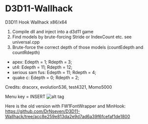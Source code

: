 # D3D11-Wallhack
D3D11 Hook Wallhack x86/x64

1. Compile dll and inject into a d3d11 game
2. Find models by brute-forcing Stride or IndexCount etc. see universal.cpp 
3. Brute-force the correct depth of those models (countEdepth and countRdepth)

- apex: Edepth = 1; Rdepth = 3; 
- ut4: Edepth = 11; Rdepth = 12;
- serious sam fus: Edepth = 11; Rdepth = 4;
- quake c: Edepth = 0; Rdepth = 2;

Credits: dracorx, evolution536, test4321, Momo5000

Menu key = INSERT
![alt tag](https://github.com/DrNseven/D3D11-Wallhack/blob/master/d3d11wallhack.jpg)

Here is the old version with FW1FontWrapper and MinHook: https://github.com/DrNseven/D3D11-Wallhack/tree/acc8e259e813da2e9d7ad6a39f6fcefaf1de1800
